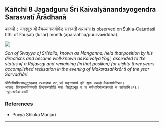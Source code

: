 ## Kāñchī 8 Jagadguru Śrī Kaivalyānandayogendra Sarasvatī Ārādhanā
काञ्ची ८ जगद्गुरु श्री कैवल्यानन्दयोगेन्द्र सरस्वती आराधना is observed on Śukla-Caturdaśī tithi of Pauṣaḥ (lunar) month (aparaahna/puurvaviddha).

![](https://github.com/sanskrit-coders/jyotisha/blob/master/jyotisha/panchangam/temporal/festival/images/kanchi-jagadgurus/jagadguru-08.jpg)

_Son of Śivayya of Śrīśaila, known as Manganna, held that position by his directions and became well-known as Kaivalya Yogi, ascended to the status of a Rājayogi and remaining (in that position) for eighty three years accomplished realisation in the evening of Makarasaṅkrānti of the year Sarvadhāri._

```
श्रीशैलीयशिवय्यसूनुरदधात् तस्याज्ञया तत् पदं मङ्गण्णार्य इति श्रुतः परमहो कैवल्ययोगिप्रथः।
आरूढः शिवराजयोगपदवीं तिष्ठंस्त्र्यशीतिं समाः सिद्धोऽभूत् स च सर्वधारिमकरक्रान्तौ च सायाहनि॥१६॥
—पुण्यश्लोकमञ्जरी
```
### References
* Punya Shloka Manjari


---
